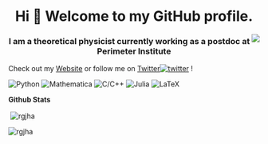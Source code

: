 ### 
<h1 align="center">Hi 👋 Welcome to my GitHub profile. </h1>  
<a href="https://komarev.com/ghpvc/?username=rgjha"><img align="right" src="https://komarev.com/ghpvc/?username=rgjha" /></a>
<h3 align="center">I am a theoretical physicist currently working as a postdoc at Perimeter Institute </p></h3>

Check out my [Website](https://rgjha.github.io) or follow me on [Twitter](https://twitter.com/rgjha1989)[![twitter][1.1]][1] !
<!---💻 [site](https://rgjha.github.io)-->

[1.1]: http://i.imgur.com/wWzX9uB.png (twitter icon with padding)

[1]: http://www.twitter.com/rgjha1989

![Python](https://img.shields.io/badge/Python-.-red)
![Mathematica](https://img.shields.io/badge/Mathematica-.-blue)
![C/C++](https://img.shields.io/badge/C%2FC%2B%2B-.-blueviolet)
![Julia](https://img.shields.io/badge/Julia-.-yellowgreen)
![LaTeX](https://img.shields.io/badge/LaTeX-.-informational)



 <summary><b>Github Stats</b></summary>
 <p>&nbsp;<img align="center" src="https://github-readme-stats.vercel.app/api?username=rgjha&show_icons=true&locale=en&theme=algolia" alt="rgjha" /></p>

<p><img align="left" src="https://github-readme-stats.vercel.app/api/top-langs?username=rgjha&show_icons=true&theme=algolia&locale=en&layout=compact" alt="rgjha" /></p>  


